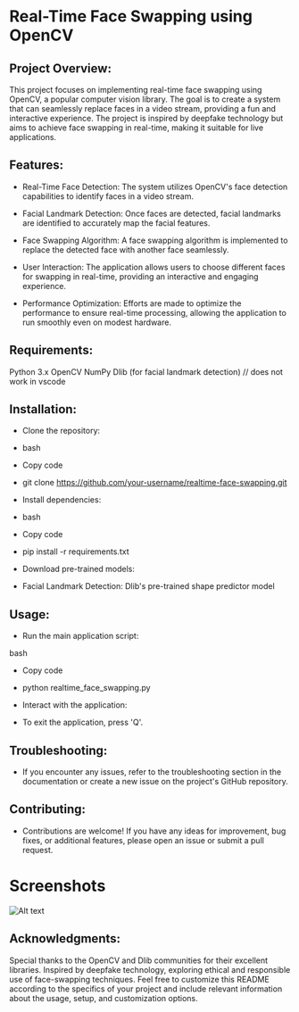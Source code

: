 # Real-Time Face Swapping using OpenCV
## Project Overview:
This project focuses on implementing real-time face swapping using OpenCV, a popular computer vision library. The goal is to create a system that can seamlessly replace faces in a video stream, providing a fun and interactive experience. The project is inspired by deepfake technology but aims to achieve face swapping in real-time, making it suitable for live applications.

## Features:
- Real-Time Face Detection: The system utilizes OpenCV's face detection capabilities to identify faces in a video stream.

- Facial Landmark Detection: Once faces are detected, facial landmarks are identified to accurately map the facial features.

- Face Swapping Algorithm: A face swapping algorithm is implemented to replace the detected face with another face seamlessly.

- User Interaction: The application allows users to choose different faces for swapping in real-time, providing an interactive and engaging experience.

- Performance Optimization: Efforts are made to optimize the performance to ensure real-time processing, allowing the application to run smoothly even on modest hardware.

## Requirements:
Python 3.x
OpenCV
NumPy
Dlib (for facial landmark detection) // does not work in vscode 
## Installation:
- Clone the repository:

- bash
- Copy code
- git clone https://github.com/your-username/realtime-face-swapping.git
- Install dependencies:

- bash
- Copy code
- pip install -r requirements.txt
- Download pre-trained models:

- Facial Landmark Detection: Dlib's pre-trained shape predictor model
## Usage:
- Run the main application script:

bash
- Copy code
- python realtime_face_swapping.py
- Interact with the application:


- To exit the application, press 'Q'.

## Troubleshooting:
- If you encounter any issues, refer to the troubleshooting section in the documentation or create a new issue on the project's GitHub repository.

## Contributing:
- Contributions are welcome! If you have any ideas for improvement, bug fixes, or additional features, please open an issue or submit a pull request.
# Screenshots
![Alt text]()


## Acknowledgments:
Special thanks to the OpenCV and Dlib communities for their excellent libraries.
Inspired by deepfake technology, exploring ethical and responsible use of face-swapping techniques.
Feel free to customize this README according to the specifics of your project and include relevant information about the usage, setup, and customization options.
